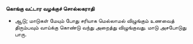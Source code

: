 **கொங்கு வட்டார வழக்குச் சொல்லகராதி**
- ஆடு; மாடுகள் மேயும் போது சரியாக மெல்லாமல் விழுங்கும் உணவைத் திரும்பவும் வாய்க்கு கொண்டு வந்து அறைத்து விழுங்குவது. மாடு அசபோடுது பாரு.


